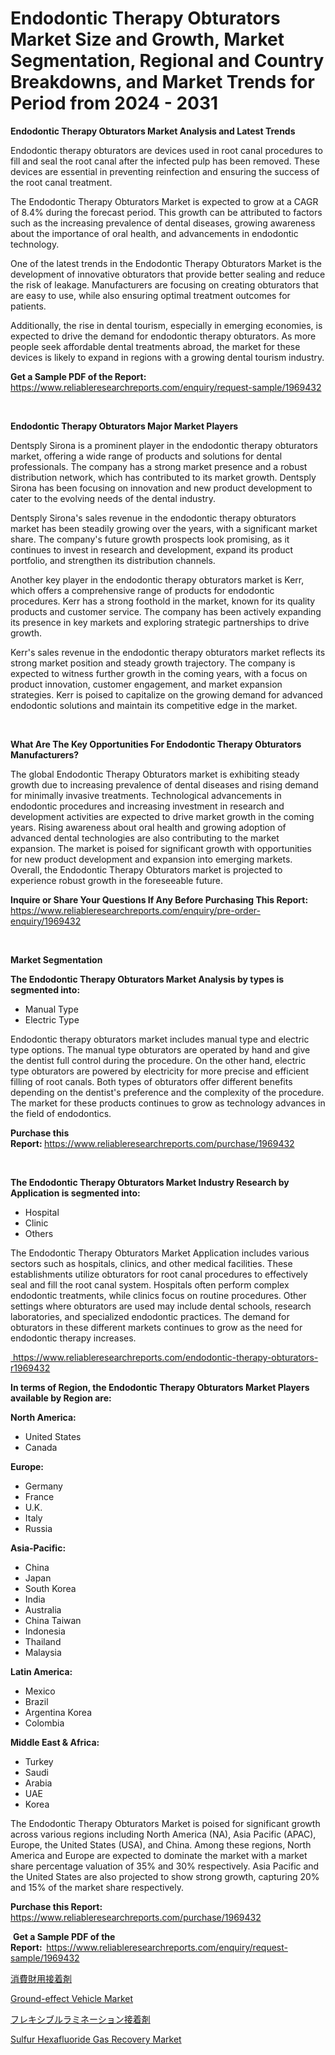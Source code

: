 <p><h1>Endodontic Therapy Obturators Market Size and Growth, Market Segmentation, Regional and Country Breakdowns, and Market Trends for Period from 2024 -  2031</h1></p><p><strong>Endodontic Therapy Obturators Market Analysis and Latest Trends</strong></p>
<p><p>Endodontic therapy obturators are devices used in root canal procedures to fill and seal the root canal after the infected pulp has been removed. These devices are essential in preventing reinfection and ensuring the success of the root canal treatment.</p><p>The Endodontic Therapy Obturators Market is expected to grow at a CAGR of 8.4% during the forecast period. This growth can be attributed to factors such as the increasing prevalence of dental diseases, growing awareness about the importance of oral health, and advancements in endodontic technology.</p><p>One of the latest trends in the Endodontic Therapy Obturators Market is the development of innovative obturators that provide better sealing and reduce the risk of leakage. Manufacturers are focusing on creating obturators that are easy to use, while also ensuring optimal treatment outcomes for patients.</p><p>Additionally, the rise in dental tourism, especially in emerging economies, is expected to drive the demand for endodontic therapy obturators. As more people seek affordable dental treatments abroad, the market for these devices is likely to expand in regions with a growing dental tourism industry.</p></p>
<p><strong>Get a Sample PDF of the Report:&nbsp;</strong> <a href="https://www.reliableresearchreports.com/enquiry/request-sample/1969432">https://www.reliableresearchreports.com/enquiry/request-sample/1969432</a></p>
<p>&nbsp;</p>
<p><strong>Endodontic Therapy Obturators Major Market Players</strong></p>
<p><p>Dentsply Sirona is a prominent player in the endodontic therapy obturators market, offering a wide range of products and solutions for dental professionals. The company has a strong market presence and a robust distribution network, which has contributed to its market growth. Dentsply Sirona has been focusing on innovation and new product development to cater to the evolving needs of the dental industry.</p><p>Dentsply Sirona's sales revenue in the endodontic therapy obturators market has been steadily growing over the years, with a significant market share. The company's future growth prospects look promising, as it continues to invest in research and development, expand its product portfolio, and strengthen its distribution channels.</p><p>Another key player in the endodontic therapy obturators market is Kerr, which offers a comprehensive range of products for endodontic procedures. Kerr has a strong foothold in the market, known for its quality products and customer service. The company has been actively expanding its presence in key markets and exploring strategic partnerships to drive growth.</p><p>Kerr's sales revenue in the endodontic therapy obturators market reflects its strong market position and steady growth trajectory. The company is expected to witness further growth in the coming years, with a focus on product innovation, customer engagement, and market expansion strategies. Kerr is poised to capitalize on the growing demand for advanced endodontic solutions and maintain its competitive edge in the market.</p></p>
<p>&nbsp;</p>
<p><strong>What Are The Key Opportunities For Endodontic Therapy Obturators Manufacturers?</strong></p>
<p><p>The global Endodontic Therapy Obturators market is exhibiting steady growth due to increasing prevalence of dental diseases and rising demand for minimally invasive treatments. Technological advancements in endodontic procedures and increasing investment in research and development activities are expected to drive market growth in the coming years. Rising awareness about oral health and growing adoption of advanced dental technologies are also contributing to the market expansion. The market is poised for significant growth with opportunities for new product development and expansion into emerging markets. Overall, the Endodontic Therapy Obturators market is projected to experience robust growth in the foreseeable future.</p></p>
<p><strong>Inquire or Share Your Questions If Any Before Purchasing This Report:</strong> <a href="https://www.reliableresearchreports.com/enquiry/pre-order-enquiry/1969432">https://www.reliableresearchreports.com/enquiry/pre-order-enquiry/1969432</a></p>
<p>&nbsp;</p>
<p><strong>Market Segmentation</strong></p>
<p><strong>The Endodontic Therapy Obturators Market Analysis by types is segmented into:</strong></p>
<p><ul><li>Manual Type</li><li>Electric Type</li></ul></p>
<p><p>Endodontic therapy obturators market includes manual type and electric type options. The manual type obturators are operated by hand and give the dentist full control during the procedure. On the other hand, electric type obturators are powered by electricity for more precise and efficient filling of root canals. Both types of obturators offer different benefits depending on the dentist's preference and the complexity of the procedure. The market for these products continues to grow as technology advances in the field of endodontics.</p></p>
<p><strong>Purchase this Report:&nbsp;</strong><a href="https://www.reliableresearchreports.com/purchase/1969432">https://www.reliableresearchreports.com/purchase/1969432</a></p>
<p>&nbsp;</p>
<p><strong>The Endodontic Therapy Obturators Market Industry Research by Application is segmented into:</strong></p>
<p><ul><li>Hospital</li><li>Clinic</li><li>Others</li></ul></p>
<p><p>The Endodontic Therapy Obturators Market Application includes various sectors such as hospitals, clinics, and other medical facilities. These establishments utilize obturators for root canal procedures to effectively seal and fill the root canal system. Hospitals often perform complex endodontic treatments, while clinics focus on routine procedures. Other settings where obturators are used may include dental schools, research laboratories, and specialized endodontic practices. The demand for obturators in these different markets continues to grow as the need for endodontic therapy increases.</p></p>
<p><a href="https://www.reliableresearchreports.com/endodontic-therapy-obturators-r1969432">&nbsp;https://www.reliableresearchreports.com/endodontic-therapy-obturators-r1969432</a></p>
<p><strong>In terms of Region, the Endodontic Therapy Obturators Market Players available by Region are:</strong></p>
<p>
    <p> <strong> North America: </strong>
        <ul>
            <li>United States</li>
            <li>Canada</li>
        </ul>
        </p> 
    <p> <strong> Europe: </strong>
        <ul>
            <li>Germany</li>
            <li>France</li>
            <li>U.K.</li>
            <li>Italy</li>
            <li>Russia</li>
        </ul>
        </p> 
    <p> <strong> Asia-Pacific: </strong>
        <ul>
            <li>China</li>
            <li>Japan</li>
            <li>South Korea</li>
            <li>India</li>
            <li>Australia</li>
            <li>China Taiwan</li>
            <li>Indonesia</li>
            <li>Thailand</li>
            <li>Malaysia</li>
        </ul>
        </p> 
    <p> <strong> Latin America: </strong>
        <ul>
            <li>Mexico</li>
            <li>Brazil</li>
            <li>Argentina Korea</li>
            <li>Colombia</li>
        </ul>
        </p> 
    <p> <strong> Middle East & Africa: </strong>
        <ul>
            <li>Turkey</li>
            <li>Saudi</li>
            <li>Arabia</li>
            <li>UAE</li>
            <li>Korea</li>
        </ul>
    </p>
    </p>
<p><p>The Endodontic Therapy Obturators Market is poised for significant growth across various regions including North America (NA), Asia Pacific (APAC), Europe, the United States (USA), and China. Among these regions, North America and Europe are expected to dominate the market with a market share percentage valuation of 35% and 30% respectively. Asia Pacific and the United States are also projected to show strong growth, capturing 20% and 15% of the market share respectively.</p></p>
<p><strong>Purchase this Report: </strong><a href="https://www.reliableresearchreports.com/purchase/1969432">https://www.reliableresearchreports.com/purchase/1969432</a></p>
<p>&nbsp;<strong>Get a Sample PDF of the Report:&nbsp;&nbsp;</strong><a href="https://www.reliableresearchreports.com/enquiry/request-sample/1969432">https://www.reliableresearchreports.com/enquiry/request-sample/1969432</a></p>
<p><strong></strong></p>
<p><p><a href="https://github.com/tubbs463/Market-Research-Report-List-1/blob/main/4785754170417.md">消費財用接着剤</a></p><p><a href="https://github.com/airdrophunter675/Market-Research-Report-List-1/blob/main/ground-effect-vehicle-market.md">Ground-effect Vehicle Market</a></p><p><a href="https://github.com/decker5351/Market-Research-Report-List-2/blob/main/4823382170416.md">フレキシブルラミネーション接着剤</a></p><p><a href="https://github.com/ayamsauke86/Market-Research-Report-List-1/blob/main/sulfur-hexafluoride-gas-recovery-market.md">Sulfur Hexafluoride Gas Recovery Market</a></p></p>